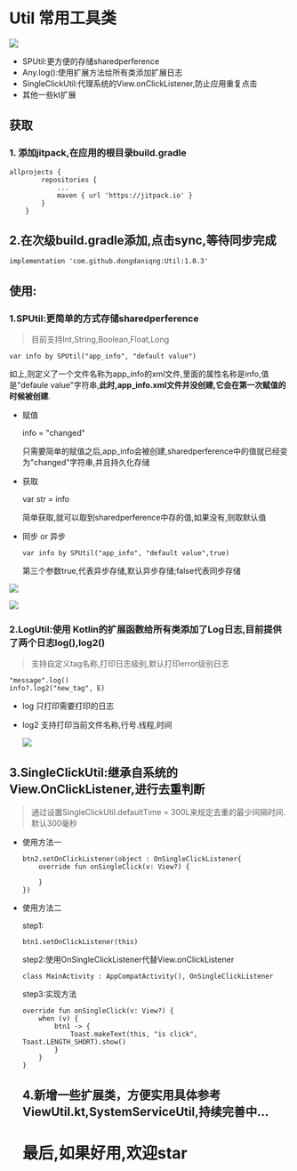 # Util 常用工具类

 [![](https://jitpack.io/v/dongdaniqng/Util.svg)](https://jitpack.io/#dongdaniqng/Util)

* SPUtil:更方便的存储sharedperference
* Any.log():使用扩展方法给所有类添加扩展日志
* SingleClickUtil:代理系统的View.onClickListener,防止应用重复点击
* 其他一些kt扩展

## 获取

### 1. 添加jitpack,在应用的根目录build.gradle

```
allprojects {
		repositories {
			...
			maven { url 'https://jitpack.io' }
		}
	}
```

## 2.在次级build.gradle添加,点击sync,等待同步完成

```
implementation 'com.github.dongdaniqng:Util:1.0.3'
```



## 使用:

### 1.SPUtil:更简单的方式存储sharedperference

> 目前支持Int,String,Boolean,Float,Long

```
var info by SPUtil("app_info", "default value")
```

如上,则定义了一个文件名称为app_info的xml文件,里面的属性名称是info,值是"defaule value"字符串,**此时,app_info.xml文件并没创建,它会在第一次赋值的时候被创建**.

* 赋值

  info = "changed"

  只需要简单的赋值之后,app_info会被创建,sharedperference中的值就已经变为"changed"字符串,并且持久化存储

* 获取

  var str = info

  简单获取,就可以取到sharedperference中存的值,如果没有,则取默认值

* 同步 or 异步

  ```
  var info by SPUtil("app_info", "default value",true)
  ```

  第三个参数true,代表异步存储,默认异步存储;false代表同步存储

![](https://github.com/dongdaniqng/Util/blob/master/image/TIM%E6%88%AA%E5%9B%BE20190521153938.png)

![](https://github.com/dongdaniqng/Util/blob/master/image/TIM%E6%88%AA%E5%9B%BE20190521151509.png)

### 2.LogUtil:使用 Kotlin的扩展函数给所有类添加了Log日志,目前提供了两个日志log(),log2()

> 支持自定义tag名称,打印日志级别,默认打印error级别日志

```
"message".log()
info?.log2("new_tag", E)
```

* log 只打印需要打印的日志

* log2 支持打印当前文件名称,行号.线程,时间

  ![](https://github.com/dongdaniqng/Util/blob/master/image/20190521152454.png)

## 3.SingleClickUtil:继承自系统的View.OnClickListener,进行去重判断

> 通过设置SingleClickUtil.defaultTime = 300L来规定去重的最少间隔时间.默认300毫秒

* 使用方法一

  ```
  btn2.setOnClickListener(object : OnSingleClickListener{
      override fun onSingleClick(v: View?) {
      
      }
  })
  ```

* 使用方法二

  step1:

  ```
  btn1.setOnClickListener(this)
  ```

  step2:使用OnSingleClickListener代替View.onClickListener

  ```
  class MainActivity : AppCompatActivity(), OnSingleClickListener
  ```

  step3:实现方法

  ```
  override fun onSingleClick(v: View?) {
      when (v) {
          btn1 -> {
              Toast.makeText(this, "is click", Toast.LENGTH_SHORT).show()
          }
      }
  }
  ```
  ## 4.新增一些扩展类，方便实用具体参考ViewUtil.kt,SystemServiceUtil,持续完善中...

  

  # 最后,如果好用,欢迎star

  
